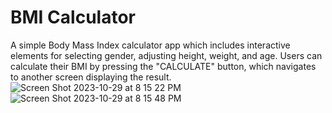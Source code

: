 # BMI Calculator

A simple Body Mass Index calculator app which includes interactive elements for selecting gender,
adjusting height, weight, and age. Users can calculate their BMI by pressing the "CALCULATE" button,
which navigates to another screen displaying the result.
![Screen Shot 2023-10-29 at 8 15 22 PM](https://github.com/MostafaRadian/BMI_Calculator_fluuter/assets/46004434/937b7183-9e04-4963-a29a-49de952193ca)
![Screen Shot 2023-10-29 at 8 15 48 PM](https://github.com/MostafaRadian/BMI_Calculator_fluuter/assets/46004434/bdf0f0e6-e41d-43a1-8e36-6da2803abb04)
